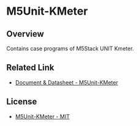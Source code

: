 # M5Unit-KMeter

## Overview

Contains case programs of M5Stack UNIT Kmeter. 

## Related Link

- [Document & Datasheet - M5Unit-KMeter](https://docs.m5stack.com/en/unit/kmeter)

## License

- [M5Unit-KMeter - MIT](LICENSE)
